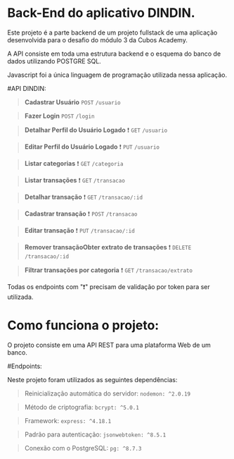 # Back-End do aplicativo DINDIN.

Este projeto é a parte backend de um projeto fullstack de uma aplicação desenvolvida para o desafio do módulo 3 da Cubos Academy.

A API consiste em toda uma estrutura backend e o esquema do banco de dados utilizando POSTGRE SQL.

Javascript foi a única linguagem de programação utilizada nessa aplicação.

#API DINDIN:

>**Cadastrar Usuário** `POST` `/usuario`

> **Fazer Login** `POST` `/login`

> **Detalhar Perfil do Usuário Logado** :heavy_exclamation_mark: `GET` `/usuario`

> **Editar Perfil do Usuário Logado** :heavy_exclamation_mark: `PUT` `/usuario`

> **Listar categorias**  :heavy_exclamation_mark: `GET`  `/categoria`

> **Listar transações** :heavy_exclamation_mark: `GET` `/transacao`

> **Detalhar transação** :heavy_exclamation_mark: `GET` `/transacao/:id`

> **Cadastrar transação** :heavy_exclamation_mark: `POST` `/transacao`

> **Editar transação** :heavy_exclamation_mark: `PUT` `/transacao/:id`

> **Remover transaçãoObter extrato de transações**  :heavy_exclamation_mark: `DELETE` `/transacao/:id`

> **Filtrar transações por categoria** :heavy_exclamation_mark: `GET` `/transacao/extrato`

Todas os endpoints com ":heavy_exclamation_mark:" precisam de validação por token para ser utilizada.

# Como funciona o projeto:

O projeto consiste em uma API REST para uma plataforma Web de um banco.

#Endpoints:

Neste projeto foram utilizados as seguintes dependências:

> Reinicialização automática do servidor: `nodemon: ^2.0.19`

> Método de criptografia: `bcrypt: ^5.0.1`

> Framework: `express: ^4.18.1`

> Padrão para autenticação: `jsonwebtoken: ^8.5.1`

> Conexão com o PostgreSQL: `pg: ^8.7.3`